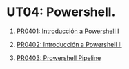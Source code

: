 # UT04: Powershell.

1. [PR0401: Introducción a Powershell I](./practicas/PR0401/IntroduccionPowershell.md)

2. [PR0402: Introducción a Powershell II](./practicas/PR0402/IntroduccionPowershell2.md)

3. [PR0403: Prowershell Pipeline](./practicas/Pr0403/PowershellPipeline.md)